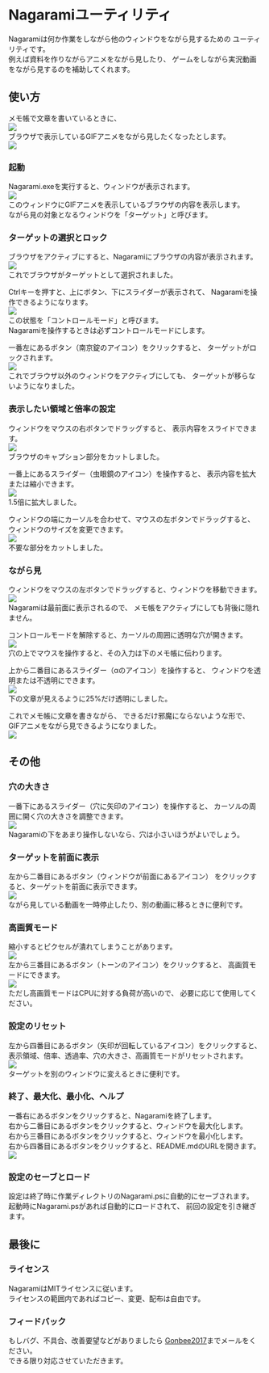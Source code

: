 # Nagaramiユーティリティ
Nagaramiは何か作業をしながら他のウィンドウをながら見するための
ユーティリティです。  
例えば資料を作りながらアニメをながら見したり、
ゲームをしながら実況動画をながら見するのを補助してくれます。  

## 使い方
メモ帳で文章を書いているときに、  
![](rc/readme01.png)  
ブラウザで表示しているGIFアニメをながら見したくなったとします。  
![](rc/readme02.png)  

### 起動
Nagarami.exeを実行すると、ウィンドウが表示されます。  
![](rc/readme03.png)  
このウィンドウにGIFアニメを表示しているブラウザの内容を表示します。  
ながら見の対象となるウィンドウを「ターゲット」と呼びます。  

### ターゲットの選択とロック
ブラウザをアクティブにすると、Nagaramiにブラウザの内容が表示されます。  
![](rc/readme04.png)  
これでブラウザがターゲットとして選択されました。  

Ctrlキーを押すと、上にボタン、下にスライダーが表示されて、
Nagaramiを操作できるようになります。  
![](rc/readme05.png)  
この状態を「コントロールモード」と呼びます。  
Nagaramiを操作するときは必ずコントロールモードにします。  

一番左にあるボタン（南京錠のアイコン）をクリックすると、
ターゲットがロックされます。  
![](rc/readme06.png)  
これでブラウザ以外のウィンドウをアクティブにしても、
ターゲットが移らないようになりました。  

### 表示したい領域と倍率の設定
ウィンドウをマウスの右ボタンでドラッグすると、
表示内容をスライドできます。  
![](rc/readme07.png)  
ブラウザのキャプション部分をカットしました。  

一番上にあるスライダー（虫眼鏡のアイコン）を操作すると、
表示内容を拡大または縮小できます。  
![](rc/readme08.png)  
1.5倍に拡大しました。  

ウィンドウの端にカーソルを合わせて、マウスの左ボタンでドラッグすると、
ウィンドウのサイズを変更できます。  
![](rc/readme09.png)  
不要な部分をカットしました。  

### ながら見
ウィンドウをマウスの左ボタンでドラッグすると、ウィンドウを移動できます。  
![](rc/readme10.png)  
Nagaramiは最前面に表示されるので、
メモ帳をアクティブにしても背後に隠れません。  

コントロールモードを解除すると、カーソルの周囲に透明な穴が開きます。  
![](rc/readme11.png)  
穴の上でマウスを操作すると、その入力は下のメモ帳に伝わります。  

上から二番目にあるスライダー（αのアイコン）を操作すると、
ウィンドウを透明または不透明にできます。  
![](rc/readme12.png)  
下の文章が見えるように25%だけ透明にしました。  

これでメモ帳に文章を書きながら、
できるだけ邪魔にならないような形で、
GIFアニメをながら見できるようになりました。  
![](rc/readme13.png)  

## その他

### 穴の大きさ
一番下にあるスライダー（穴に矢印のアイコン）を操作すると、
カーソルの周囲に開く穴の大きさを調整できます。  
![](rc/readme14.png)  
Nagaramiの下をあまり操作しないなら、穴は小さいほうがよいでしょう。  

### ターゲットを前面に表示
左から二番目にあるボタン（ウィンドウが前面にあるアイコン）
をクリックすると、ターゲットを前面に表示できます。  
![](rc/readme15.png)  
ながら見している動画を一時停止したり、別の動画に移るときに便利です。  

### 高画質モード
縮小するとピクセルが潰れてしまうことがあります。  
![](rc/readme16.png)  
左から三番目にあるボタン（トーンのアイコン）をクリックすると、
高画質モードにできます。  
![](rc/readme17.png)  
ただし高画質モードはCPUに対する負荷が高いので、
必要に応じて使用してください。  

### 設定のリセット
左から四番目にあるボタン（矢印が回転しているアイコン）をクリックすると、
表示領域、倍率、透過率、穴の大きさ、高画質モードがリセットされます。  
![](rc/readme18.png)  
ターゲットを別のウィンドウに変えるときに便利です。  

### 終了、最大化、最小化、ヘルプ
一番右にあるボタンをクリックすると、Nagaramiを終了します。  
右から二番目にあるボタンをクリックすると、ウィンドウを最大化します。  
右から三番目にあるボタンをクリックすると、ウィンドウを最小化します。  
右から四番目にあるボタンをクリックすると、README.mdのURLを開きます。  
![](rc/readme19.png)  

### 設定のセーブとロード
設定は終了時に作業ディレクトリのNagarami.psに自動的にセーブされます。  
起動時にNagarami.psがあれば自動的にロードされて、
前回の設定を引き継ぎます。  

## 最後に
### ライセンス
NagaramiはMITライセンスに従います。  
ライセンスの範囲内であればコピー、変更、配布は自由です。  

### フィードバック
もしバグ、不具合、改善要望などがありましたら
[Gonbee2017](<mailto:gonbee2017@outlook.jp>)までメールをください。  
できる限り対応させていただきます。  
